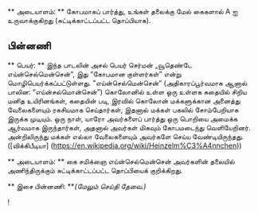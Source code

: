 ** அடையாளம்: ** கோபமாகப் பார்த்து, உங்கள் தலைக்கு மேல் கைகளால் A ஐ
உருவாக்குகிறது (சுட்டிக்காட்டப்பட்ட தொப்பியாக).

## பின்னணி

** பெயர்: ** இந்த பாடலின் அசல் பெயர் செர்மன் „வூதெண்டே எய்ன்செல்மென்சென்“, இது
“கோபமான குள்ளர்கள்” என்று மொழிபெயர்க்கப்பட்டுள்ளது. "எய்ன்செல்மென்சென்“
(அதிகாரப்பூர்வமாக ஆனால் பாலின: “எய்ன்சல்மொன்சென்”) கொலோனில் உள்ள ஒரு உள்ளக
கதையில் சிறிய மனித உயிரினங்கள், கதையின் படி, இரவில் கொலோன் மக்களுக்கான அனைத்து
வேலைகளையும் ரகசியமாக செய்தார்கள், இதனால் மக்கள் பகலில் சோம்பேறியாக இருக்க
முடியும். ஒரு நாள், யாரோ அவர்களைப் பார்த்து ஒரு பொறியை அமைக்க ஆர்வமாக
இருந்தார்கள், அதனால் அவர்கள் மிகவும் கோபமடைந்து வெளியேறினர். அன்றிலிருந்து
மக்கள் எல்லா வேலைகளையும் அவர்களே செய்ய வேண்டியிருந்தது. ([விக்கிபீடியா]
(https://en.wikipedia.org/wiki/Heinzelm%C3%A4nnchen))

** அடையாளம்: ** கை சமிக்ஞை எய்ன்செல்மென்சென் அவர்களின் தலையில் அணிந்திருக்கும்
சுட்டிக்காட்டப்பட்ட தொப்பியைக் குறிக்கிறது.

** இசை பின்னணி: ***(மேலும் செய்தி தேவை.)*

!
